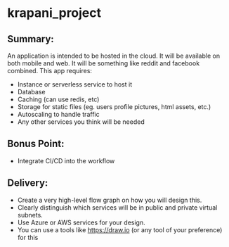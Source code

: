 # krapani_project
## Summary:
An application is intended to be hosted in the cloud. It will be available on both mobile and web. It will be something like reddit and facebook combined. This app requires:
- Instance or serverless service to host it
- Database
- Caching (can use redis, etc)
- Storage for static files (eg. users profile pictures, html assets, etc.)
- Autoscaling to handle traffic
- Any other services you think will be needed
## Bonus Point:
- Integrate CI/CD into the workflow
## Delivery:
- Create a very high-level flow graph on how you will design this.
- Clearly distinguish which services will be in public and private virtual subnets.
- Use Azure or AWS services for your design.
- You can use a tools like https://draw.io (or any tool of your preference) for this

